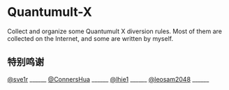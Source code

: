# Quantumult-X
Collect and organize some Quantumult X diversion rules. Most of them are collected on the Internet, and some are written by myself.



## 特别鸣谢
[@sve1r](https://github.com/sve1r)  ______
[@ConnersHua](https://github.com/ConnersHua)  ______
[@lhie1](https://github.com/lhie1)  ______
[@leosam2048](https://github.com/leosam2048)  ______
